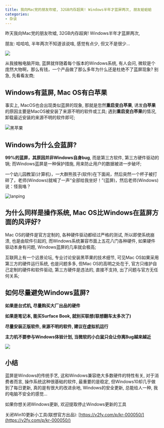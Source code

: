```yaml
---
title: 我向Mac党的朋友吹嘘, 32GB内存超爽! Windows半年才蓝屏两次, 朋友蛤蛤蛤
categories:
- 杂谈
---
```



昨天我向Mac党的朋友吹嘘, 32GB内存超爽! Windows半年才蓝屏两次, 

朋友: 哈哈哈, 半年两次不知道该说啥, 感觉有点少, 但又不是很少...



![](https://cdn.fangyuanxiaozhan.com/assets/16942321609287ZmDCz6G.png)

从我接触电脑开始, 蓝屏就伴随着每个版本的Windows系统, 有人会问, 微软是个庞然大物啊，那么有钱，一个产品做了那么多年为什么还是杜绝不了蓝屏现象? 别急, 先看看友商;

## Windows有蓝屏, Mac OS有白苹果

事实上, MacOS也会出现类似蓝屏的现象, 那就是忽然**重启变白苹果**, 诱发**白苹果**的原因主要是MacOS被安装了来源不明的软件或工具; 遇到**重启变白苹果**的情况, 卸载最近安装的来源不明的软件即可;



![黑苹果](https://cdn.fangyuanxiaozhan.com/assets/16942321639292rMHnJiR.jpeg)


## Windows为什么会蓝屏?


**99%的蓝屏，其原因并非Windows自身bug**, 而是第三方软件, 第三方硬件驱动的锅; 而Windows蓝屏是一种保护措施, 用来防止用户的数据被进一步破坏;

一个幼儿园教室(计算机)，一大群熊孩子(软件)在下面闹，然后突然一个杯子被打碎了，老师(Windows)就喊了一声“全部给我坐好！”(蓝屏)，然后老师(Windows)说：怪我咯？



![lanping](https://cdn.fangyuanxiaozhan.com/assets/1694232171363SHi2DSx2.png)

## 为什么同样是操作系统, Mac OS比Windows在蓝屏方面的风评好?

Mac OS的硬件是官方定制的, 各种硬件驱动都经过严格的测试, 所以即使系统崩溃, 也是由软件引起的, 而Windows系统兼容市面上五花八门各种硬件, 如果硬件驱动本身有问题, Windows蓝屏的几率就会极高;

互联网上有一个远景论坛, 专业讨论安装黑苹果的技术细节, 可见Mac OS如果采用第三方的硬件运行系统, 也是问题多多, 但Mac OS的高明之处在于, 官方只维护自己定制的硬件和软件驱动, 第三方硬件是违法的, 直接不支持, 出了问题与官方无任何关系;



## 如何尽量避免Windows蓝屏?

**如果是台式机, 尽量购买大厂出品的硬件**

**如果是笔记本, 能买Surface Book, 就别买联想(联想翻车太多次了)**

**尽量安装正版软件, 来源不明的软件, 建议在虚拟机运行**

**主力机不要参与Windows体验计划, 当微软的小白鼠只会让你离Bug越来越近**



![](https://cdn.fangyuanxiaozhan.com/assets/16942321751376mGCYNpc.jpeg)





## 小结


蓝屏是Windows的传统手艺, 这和Windows兼容绝大多数硬件的特性有关, 对于消费者而言, 操作系统这种很基础的软件, 最重要的是稳定, 但Windows10却几乎做到了每日更新, 真的是有很大的改进余地, Windows的安全更新, 总能给人一种, 我的电脑不安全的感觉...

如果你想关闭Windows更新, 欢迎提取停止Windows更新的工具

关闭Win10更新小工具(联想官方出品): [https://v2fy.com/p/kr-000050/](https://v2fy.com/p/kr-000050/)
